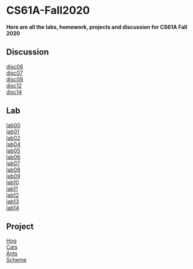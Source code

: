 # CS61A-Fall2020
**Here are all the labs, homework, projects and discussion for CS61A Fall 2020**

## Discussion
[disc06](disc/disc06.py) </br>
[disc07](disc/disc07.py) </br>
[disc08](disc/disc08.py) </br>
[disc12](disc/disc12.sql) </br>
[disc14](disc/disc14)

## Lab
[lab00](lab/lab00/lab00.py) <br>
[lab01](lab/lab01/lab01.py) <br>
[lab02](lab/lab02/lab02.py) <br>
[lab04](lab/lab04/lab04.py) <br>
[lab05](lab/lab05/lab05.py) <br>
[lab06](lab/lab06/lab06.py) <br>
[lab07](lab/lab07) <br>
[lab08](lab/lab08/lab08.py) <br>
[lab09](lab/lab09/lab09.py) <br>
[lab10](lab/lab10/lab10.scm) <br>
[lab11](lab/lab11) <br>
[lab12](lab/lab12/lab12.sql) <br>
[lab13](lab/lab13/lab13.sql) <br>
[lab14](lab/lab14) 

## Project
[Hog](projects/hog) </br>
[Cats](projects/cats) </br>
[Ants](projects/ants) </br>
[Scheme](projects/scheme)
